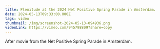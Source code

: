 ```yaml
---
title: Plenitude at the 2024 Net Positive Spring Parade in Amsterdam.
date: 2024-05-13T09:33:00.000Z
tags: video
thumbnail: /img/screenshot-2024-05-13-094936.png
videoLink: https://vimeo.com/945798809?share=copy
---
```

After movie from the Net Positive Spring Parade in Amsterdam.
